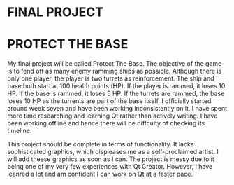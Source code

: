 # FINAL PROJECT

# PROTECT THE BASE
My final project will be called Protect The Base. The objective of the game is to fend off as many enemy ramming ships as possible.  Although there is only one player, the player is two turrets as reinforcement.  The ship and base both start at 100 health points (HP).  If the player is rammed, it loses 10 HP.  If the base is rammed, it loses 5 HP.  If the turrets are rammed, the base loses 10 HP as the turrents are part of the base itself. I officially started around week seven and have been working inconsistently on it.  I have spent more time researching and learning Qt rather than actively writing. I have been working offline and hence there will be diffculty of checking its timeline.

This project should be complete in terms of functionality.  It lacks sophisticated graphics, which displeases me as a self-proclaimed artist.  I will add theese graphics as soon as I can.  The project is messy due to it being one of my very few experiences with Qt Creator.  However, I have leanred a lot and am confident I can work on Qt at a faster pace.  
